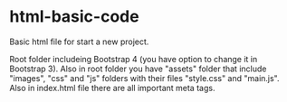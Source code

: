 # html-basic-code

Basic html file for start a new project.

Root folder includeing Bootstrap 4 (you have option to change it in Bootstrap 3). Also in root folder you have "assets" folder that include "images", "css" and "js" folders with their files "style.css" and "main.js".  Also in index.html file there are all important meta tags.
